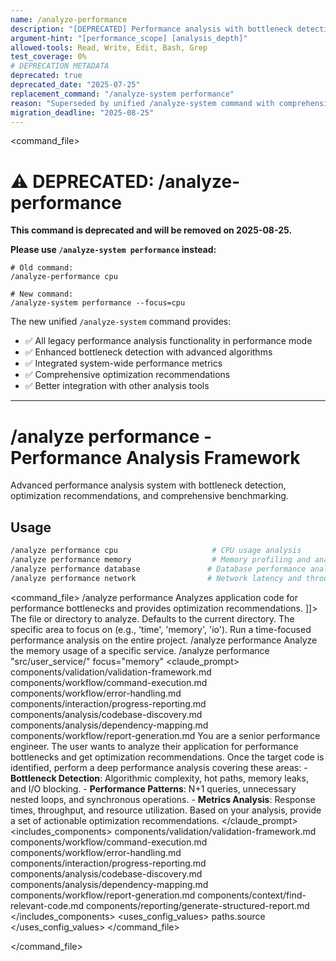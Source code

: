 ```yaml
---
name: /analyze-performance
description: "[DEPRECATED] Performance analysis with bottleneck detection, optimization recommendations, and benchmarking - use /analyze-system performance instead"
argument-hint: "[performance_scope] [analysis_depth]"
allowed-tools: Read, Write, Edit, Bash, Grep
test_coverage: 0%
# DEPRECATION METADATA
deprecated: true
deprecated_date: "2025-07-25"
replacement_command: "/analyze-system performance"
reason: "Superseded by unified /analyze-system command with comprehensive performance analysis"
migration_deadline: "2025-08-25"
---
```

<command_file>

# ⚠️ DEPRECATED: /analyze-performance

**This command is deprecated and will be removed on 2025-08-25.**

**Please use `/analyze-system performance` instead:**
```
# Old command:
/analyze-performance cpu

# New command:
/analyze-system performance --focus=cpu
```

The new unified `/analyze-system` command provides:
- ✅ All legacy performance analysis functionality in performance mode
- ✅ Enhanced bottleneck detection with advanced algorithms
- ✅ Integrated system-wide performance metrics
- ✅ Comprehensive optimization recommendations
- ✅ Better integration with other analysis tools

---

# /analyze performance - Performance Analysis Framework
Advanced performance analysis system with bottleneck detection, optimization recommendations, and comprehensive benchmarking.
## Usage
```bash
/analyze performance cpu                     # CPU usage analysis
/analyze performance memory                  # Memory profiling and analysis
/analyze performance database               # Database performance analysis
/analyze performance network                # Network latency and throughput analysis
```
<command_file>
  <metadata>
    <name>/analyze performance</name>
    <purpose>Analyzes application code for performance bottlenecks and provides optimization recommendations.</purpose>
    <usage>
      <![CDATA[
      /analyze performance <target_path="." focus="time">
      ]]>
    </usage>
  </metadata>
  <arguments>
    <argument name="target_path" type="string" required="false" default=".">
      <description>The file or directory to analyze. Defaults to the current directory.</description>
    </argument>
    <argument name="focus" type="string" required="false" default="time">
      <description>The specific area to focus on (e.g., 'time', 'memory', 'io').</description>
    </argument>
  </arguments>
  <examples>
    <example>
      <description>Run a time-focused performance analysis on the entire project.</description>
      <usage>/analyze performance</usage>
    </example>
    <example>
      <description>Analyze the memory usage of a specific service.</description>
      <usage>/analyze performance "src/user_service/" focus="memory"</usage>
    </example>
  </examples>
  <claude_prompt>
    <prompt>
      <!-- Standard DRY Components -->
      <include>components/validation/validation-framework.md</include>
      <include>components/workflow/command-execution.md</include>
      <include>components/workflow/error-handling.md</include>
      <include>components/interaction/progress-reporting.md</include>
      <include>components/analysis/codebase-discovery.md</include>
      <include>components/analysis/dependency-mapping.md</include>
      <include>components/workflow/report-generation.md</include>
      You are a senior performance engineer. The user wants to analyze their application for performance bottlenecks and get optimization recommendations.
      <include component="components/context/find-relevant-code.md" />
      <include component="components/analysis/codebase-discovery.md" />
      <include component="components/performance/auto-scaling.md" />
      <include component="components/context/adaptive-thinking.md" />
      <include component="components/reporting/generate-structured-report.md" />
      Once the target code is identified, perform a deep performance analysis covering these areas:
      - **Bottleneck Detection**: Algorithmic complexity, hot paths, memory leaks, and I/O blocking.
      - **Performance Patterns**: N+1 queries, unnecessary nested loops, and synchronous operations.
      - **Metrics Analysis**: Response times, throughput, and resource utilization.
      Based on your analysis, provide a set of actionable optimization recommendations.
    </prompt>
  </claude_prompt>
  <dependencies>
    <includes_components>
      <!-- Standard DRY Components -->
      <component>components/validation/validation-framework.md</component>
      <component>components/workflow/command-execution.md</component>
      <component>components/workflow/error-handling.md</component>
      <component>components/interaction/progress-reporting.md</component>
      <component>components/analysis/codebase-discovery.md</component>
      <component>components/analysis/dependency-mapping.md</component>
      <component>components/workflow/report-generation.md</component>
      <!-- Command-specific components -->
      <component>components/context/find-relevant-code.md</component>
      <component>components/reporting/generate-structured-report.md</component>
    </includes_components>
    <uses_config_values>
      <value>paths.source</value>
    </uses_config_values>
  </dependencies>
</command_file>

</command_file>